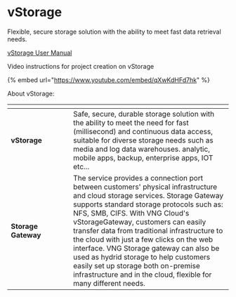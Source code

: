 # vStorage

Flexible, secure storage solution with the ability to meet fast data retrieval needs.&#x20;

[vStorage User Manual ](object-storage/vstorage-hcm03/)

Video instructions for project creation on vStorage

{% embed url="https://www.youtube.com/embed/qXwKdHFd7hk" %}

About vStorage:

<table data-header-hidden><thead><tr><th width="126"></th><th></th></tr></thead><tbody><tr><td><strong>vStorage</strong></td><td>Safe, secure, durable storage solution with the ability to meet the need for fast (millisecond) and continuous data access, suitable for diverse storage needs such as media and log data warehouses. analytic, mobile apps, backup, enterprise apps, IOT etc...</td></tr><tr><td><strong>Storage Gateway</strong></td><td>The service provides a connection port between customers' physical infrastructure and cloud storage services. Storage Gateway supports standard storage protocols such as: NFS, SMB, CIFS. With VNG Cloud's vStorageGateway, customers can easily transfer data from traditional infrastructure to the cloud with just a few clicks on the web interface. VNG Storage gateway can also be used as hydrid storage to help customers easily set up storage both on-premise infrastructure and in the cloud, flexible for many different needs.</td></tr></tbody></table>
